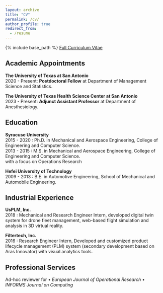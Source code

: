 ```yaml
---
layout: archive
title: "CV"
permalink: /cv/
author_profile: true
redirect_from:
  - /resume
---
```


{% include base_path %}
<a href="https://drive.google.com/file/d/1XQ4o84pBBBhDNKHV7F2594wrYwlZ-NUj/view?usp=sharing">Full Curriculum Vitae</a>

Academic Appointments
-----
**The University of Texas at San Antonio**\
2020 - Present: **Postdoctoral Fellow** at Department of Management Science and Statistics.

**The University of Texas Health Science Center at San Antonio**\
2023 - Present: **Adjunct Assistant Professor** at Department of Anesthesiology.


Education
-----
**Syracuse University**\
2015 - 2020 : Ph.D. in Mechanical and Aerospace Engineering, College of Engineering and Computer Science.\
2013 - 2015 : M.S.  in Mechanical and Aerospace Engineering, College of Engineering and Computer Science.\
with a focus on Operations Research 

**Hefei University of Technology**\
2009 - 2013 : B.E. in Automotive Engineering, School of Mechanical and Automobile Engineering.

Industrial Experience
-----

**UsPLM, Inc.**\
2018       : Mechanical and Research Engineer Intern, developed digital twin system for drone fleet management, web-based flight simulation
and analysis in 3D virtual reality.

**Filtertech, Inc.**\
2016       : Research Engineer Intern, Developed and customized product lifecycle management (PLM) system (secondary
development based on Aras Innovator) with visual analytics tools.


Professional Services
-----
Ad-hoc reviewer for  •  *European Journal of Operational Research* • *INFORMS Journal on Computing*
